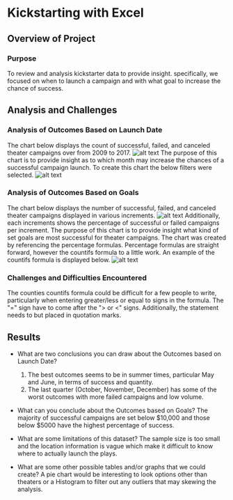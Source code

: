# **Kickstarting with Excel**

## **Overview of Project**

### **Purpose**
To review and analysis kickstarter data to provide insight.
specifically, we focused on when to launch a campaign and with what goal to increase the chance of success.
    
## **Analysis and Challenges**

### **Analysis of Outcomes Based on Launch Date**
The chart below displays the count of successful, failed, and canceled theater campaigns over from 2009 to 2017. 
![alt text](https://github.com/kwporras/kickstarter-analysis/blob/d38f7a3e95d0eb7cfcb8c71e23d375cd1be9892b/Theater_Outcomes_vs_Launch.png)
The purpose of this chart is to provide insight as to which month may increase the chances of a successful campaign launch.
To create this chart the below filters were selected.
![alt text](https://github.com/kwporras/kickstarter-analysis/blob/d38f7a3e95d0eb7cfcb8c71e23d375cd1be9892b/Pivot%20Table%20design%20for%20Theater%20Outcomes%20by%20Launch%20Date.png)

### **Analysis of Outcomes Based on Goals**
The chart below displays the number of successful, failed, and canceled theater campaigns displayed in various increments.
![alt text](https://github.com/kwporras/kickstarter-analysis/blob/d38f7a3e95d0eb7cfcb8c71e23d375cd1be9892b/Outcomes_vs_goals.png)
Additionally, each increments shows the percentage of successful or failed campaigns per increment.
The purpose of this chart is to provide insight what kind of set goals are most successful for theater campaigns.
The chart was created by referencing the percentage formulas.
Percentage formulas are straight forward, however the countifs formula to a little work.
An example of the countifs formula is displayed below.
![alt text](https://github.com/kwporras/kickstarter-analysis/blob/d38f7a3e95d0eb7cfcb8c71e23d375cd1be9892b/Outcomes%20Base%20on%20Goals%20Coutifs%20formula.png)

### **Challenges and Difficulties Encountered**
The counties countifs formula could be difficult for a few people to write, particularly when entering greater/less or equal to signs in the formula. 
The "=" sign have to come after the "> or <" signs. Additionally, the statement needs to but placed in quotation marks.

## **Results**

- What are two conclusions you can draw about the Outcomes based on Launch Date?
  1. The best outcomes seems to be in summer times, particular May and June, in terms of success and quantity.
  2. The last quarter (October, November, December) has some of the worst outcomes with more failed campaigns and low volume. 

- What can you conclude about the Outcomes based on Goals?
  The majority of successful campaigns are set below $10,000 and those below $5000 have the highest percentage of success. 
- What are some limitations of this dataset?
  The sample size is too small and the location information is vague which make it difficult to know where to actually launch the plays. 
- What are some other possible tables and/or graphs that we could create?
  A pie chart would be interesting to look options other than theaters or a Histogram to filter out any outliers that may skewing the analysis.

 

